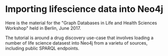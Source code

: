 # Importing lifescience data into Neo4j

Here is the material for the "Graph Databases in Life and Health Sciences Workshop" held in Berlin, June 2017. 

The tutorial is around a drug discovery use-case that involves loading a number of life science datasest into Neo4j from a varietu of sources, including public SPARQL endpoints. 
